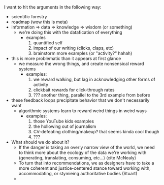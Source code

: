 I want to hit the arguments in the following way:

- scientific forestry
- roadmap (wow this is meta)
- information => data => knowledge => wisdom (or something)
  + we're doing this with the datafication of everything
    * examples
      1. quantified self
      2. impact of our writing (clicks, claps, etc)
      3. brainstorm more examples (or "activity?" hahah)
- this is more problematic than it appears at first glance
  + we measure the wrong things, and create nonsensical reward systems
    * examples:
      1. we reward walking, but lag in acknowledging other forms of activity
      2. clickbait rewards for click-through rates
      3. ??? another thing, parallel to the 3rd example from before
- these feedback loops precipitate behavior that we don't necessarily want
  + algorithmic systems learn to reward weird things in weird ways
    * examples:
      1. those YouTube kids examples
      2. the hollowing out of journalism
      3. CV-defeating clothing/makeup? that seems kinda cool though
      4. ???
- What should we do about it?
  + If the danger is taking an overly narrow view of the world, we need to think more about the ecology of the data we're working with (generating, translating, consuming, etc...) (cite McNealy)
  + To turn that into recommendations, we as designers have to take a more coherent and justice-centered stance toward working with, accommodating, or stymieing authoritative bodies (Stuart)
  + 